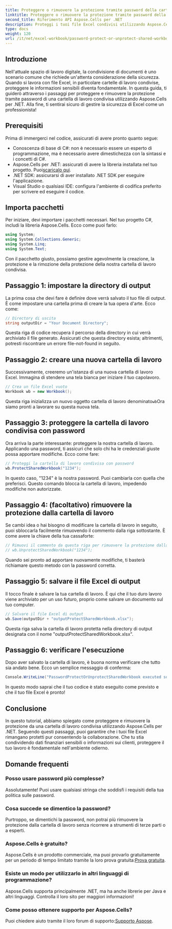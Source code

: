 ```yaml
---
title: Proteggere o rimuovere la protezione tramite password della cartella di lavoro condivisa
linktitle: Proteggere o rimuovere la protezione tramite password della cartella di lavoro condivisa
second_title: Riferimento API Aspose.Cells per .NET
description: Proteggi i tuoi file Excel condivisi utilizzando Aspose.Cells per .NET con la nostra semplice guida sulle tecniche di protezione e rimozione della protezione tramite password.
type: docs
weight: 120
url: /it/net/excel-workbook/password-protect-or-unprotect-shared-workbook/
---
```

## Introduzione

Nell'attuale spazio di lavoro digitale, la condivisione di documenti è uno scenario comune che richiede un'attenta considerazione della sicurezza. Quando si lavora con file Excel, in particolare cartelle di lavoro condivise, proteggere le informazioni sensibili diventa fondamentale. In questa guida, ti guiderò attraverso i passaggi per proteggere e rimuovere la protezione tramite password di una cartella di lavoro condivisa utilizzando Aspose.Cells per .NET. Alla fine, ti sentirai sicuro di gestire la sicurezza di Excel come un professionista!

## Prerequisiti

Prima di immergerci nel codice, assicurati di avere pronto quanto segue:

- Conoscenza di base di C#: non è necessario essere un esperto di programmazione, ma è necessario avere dimestichezza con la sintassi e i concetti di C#.
-  Aspose.Cells per .NET: assicurati di avere la libreria installata nel tuo progetto. Puoi[scaricalo qui](https://releases.aspose.com/cells/net/).
- .NET SDK: assicurarsi di aver installato .NET SDK per eseguire l'applicazione.
- Visual Studio o qualsiasi IDE: configura l'ambiente di codifica preferito per scrivere ed eseguire il codice.

## Importa pacchetti

Per iniziare, devi importare i pacchetti necessari. Nel tuo progetto C#, includi la libreria Aspose.Cells. Ecco come puoi farlo:

```csharp
using System;
using System.Collections.Generic;
using System.Linq;
using System.Text;
```

Con il pacchetto giusto, possiamo gestire agevolmente la creazione, la protezione e la rimozione della protezione della nostra cartella di lavoro condivisa. 

## Passaggio 1: impostare la directory di output

La prima cosa che devi fare è definire dove verrà salvato il tuo file di output. È come impostare una cartella prima di creare la tua opera d'arte. Ecco come:

```csharp
// Directory di uscita
string outputDir = "Your Document Directory";
```

Questa riga di codice recupera il percorso della directory in cui verrà archiviato il file generato. Assicurati che questa directory esista; altrimenti, potresti riscontrare un errore file-not-found in seguito.

## Passaggio 2: creare una nuova cartella di lavoro

Successivamente, creeremo un'istanza di una nuova cartella di lavoro Excel. Immagina di stendere una tela bianca per iniziare il tuo capolavoro.

```csharp
// Crea un file Excel vuoto
Workbook wb = new Workbook();
```

 Questa riga inizializza un nuovo oggetto cartella di lavoro denominato`wb`Ora siamo pronti a lavorare su questa nuova tela.

## Passaggio 3: proteggere la cartella di lavoro condivisa con password

Ora arriva la parte interessante: proteggere la nostra cartella di lavoro. Applicando una password, ti assicuri che solo chi ha le credenziali giuste possa apportare modifiche. Ecco come fare:

```csharp
// Proteggi la cartella di lavoro condivisa con password
wb.ProtectSharedWorkbook("1234");
```

In questo caso, "1234" è la nostra password. Puoi cambiarla con quella che preferisci. Questo comando blocca la cartella di lavoro, impedendo modifiche non autorizzate.

## Passaggio 4: (facoltativo) rimuovere la protezione dalla cartella di lavoro

Se cambi idea o hai bisogno di modificare la cartella di lavoro in seguito, puoi sbloccarla facilmente rimuovendo il commento dalla riga sottostante. È come avere la chiave della tua cassaforte:

```csharp
// Rimuovi il commento da questa riga per rimuovere la protezione dalla cartella di lavoro condivisa
// wb.UnprotectSharedWorkbook("1234");
```

Quando sei pronto ad apportare nuovamente modifiche, ti basterà richiamare questo metodo con la password corretta.

## Passaggio 5: salvare il file Excel di output

Il tocco finale è salvare la tua cartella di lavoro. È qui che il tuo duro lavoro viene archiviato per un uso futuro, proprio come salvare un documento sul tuo computer.

```csharp
// Salvare il file Excel di output
wb.Save(outputDir + "outputProtectSharedWorkbook.xlsx");
```

Questa riga salva la cartella di lavoro protetta nella directory di output designata con il nome "outputProtectSharedWorkbook.xlsx". 

## Passaggio 6: verificare l'esecuzione

Dopo aver salvato la cartella di lavoro, è buona norma verificare che tutto sia andato bene. Ecco un semplice messaggio di conferma:

```csharp
Console.WriteLine("PasswordProtectOrUnprotectSharedWorkbook executed successfully.\r\n");
```

In questo modo saprai che il tuo codice è stato eseguito come previsto e che il tuo file Excel è pronto!

## Conclusione

In questo tutorial, abbiamo spiegato come proteggere e rimuovere la protezione da una cartella di lavoro condivisa utilizzando Aspose.Cells per .NET. Seguendo questi passaggi, puoi garantire che i tuoi file Excel rimangano protetti pur consentendo la collaborazione. Che tu stia condividendo dati finanziari sensibili o informazioni sui clienti, proteggere il tuo lavoro è fondamentale nell'ambiente odierno.

## Domande frequenti

### Posso usare password più complesse?
Assolutamente! Puoi usare qualsiasi stringa che soddisfi i requisiti della tua politica sulle password.

### Cosa succede se dimentico la password?
Purtroppo, se dimentichi la password, non potrai più rimuovere la protezione dalla cartella di lavoro senza ricorrere a strumenti di terze parti o a esperti.

### Aspose.Cells è gratuito?
 Aspose.Cells è un prodotto commerciale, ma puoi provarlo gratuitamente per un periodo di tempo limitato tramite la loro prova gratuita:[Prova gratuita](https://releases.aspose.com/).

### Esiste un modo per utilizzarlo in altri linguaggi di programmazione?
Aspose.Cells supporta principalmente .NET, ma ha anche librerie per Java e altri linguaggi. Controlla il loro sito per maggiori informazioni!

### Come posso ottenere supporto per Aspose.Cells?
Puoi chiedere aiuto tramite il loro forum di supporto:[Supporto Aspose](https://forum.aspose.com/c/cells/9).
